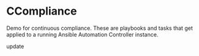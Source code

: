# CCompliance
Demo for continuous compliance. These are playbooks and tasks that get applied
to a running Ansible Automation Controller instance.

update
